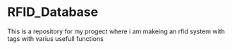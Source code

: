 # RFID_Database
This is a repository for my progect where i am makeing an rfid system with tags with varius usefull functions
